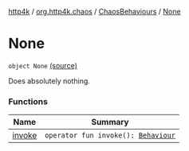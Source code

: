 [http4k](../../../index.md) / [org.http4k.chaos](../../index.md) / [ChaosBehaviours](../index.md) / [None](./index.md)

# None

`object None` [(source)](https://github.com/http4k/http4k/blob/master/http4k-testing-chaos/src/main/kotlin/org/http4k/chaos/ChaosBehaviours.kt#L156)

Does absolutely nothing.

### Functions

| Name | Summary |
|---|---|
| [invoke](invoke.md) | `operator fun invoke(): `[`Behaviour`](../../-behaviour.md) |
